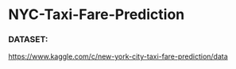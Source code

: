 # NYC-Taxi-Fare-Prediction

### DATASET:
 https://www.kaggle.com/c/new-york-city-taxi-fare-prediction/data
